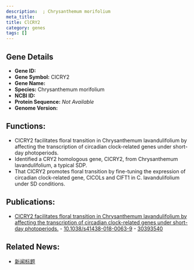 ```yaml
---
description:  ; Chrysanthemum morifolium
meta_title:
title: ClCRY2
category: genes
tags: []
---
```


## Gene Details
- **Gene ID:**	[](https://www.maizegdb.org/gene_center/gene/)
- **Gene Symbol:** ClCRY2
- **Gene Name:** 
- **Species:** Chrysanthemum morifolium
- **NCBI ID:** [  ]()
- **Protein Sequence:** *Not Available*
- **Genome Version:** []()

## Functions:
   - ClCRY2 facilitates floral transition in Chrysanthemum lavandulifolium by affecting the transcription of circadian clock-related genes under short-day photoperiods.
   - Identified a CRY2 homologous gene, ClCRY2, from Chrysanthemum lavandulifolium, a typical SDP.
   - That ClCRY2 promotes floral transition by fine-tuning the expression of circadian clock-related gene, ClCOLs and ClFT1 in C. lavandulifolium under SD conditions.

## Publications:
   - [ClCRY2 facilitates floral transition in Chrysanthemum lavandulifolium by affecting the transcription of circadian clock-related genes under short-day photoperiods.]( https://academic.oup.com/hr/article/doi/10.1038/s41438-018-0063-9/6486718?login=true ) - [10.1038/s41438-018-0063-9]( https://academic.oup.com/hr/article/doi/10.1038/s41438-018-0063-9/6486718?login=true ) - [30393540](https://pubmed.ncbi.nlm.nih.gov/30393540/)

## Related News:
   - [新闻标题](https://mp.weixin.qq.com/s?__biz=MzIyOTY2NDYyNQ==&mid=2247490683&idx=3&sn=4f78451ed26db519a3ddedf67af5a3dc&chksm=e8be6e65dfc9e7734f5d08dda5e6eabe51b7ba6ca24465581ce5a9fd3b89739813f240e2f750&scene=27#wechat_redirect)
